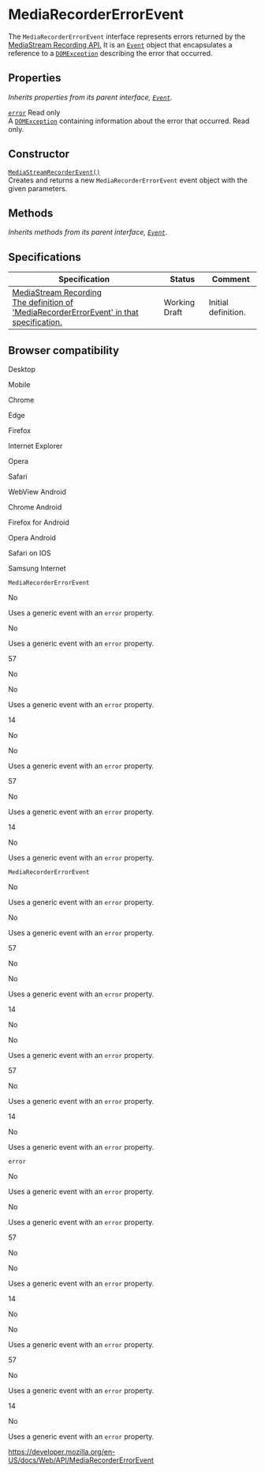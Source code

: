 # MediaRecorderErrorEvent

The `MediaRecorderErrorEvent` interface represents errors returned by the [MediaStream Recording API.](mediastream_recording_api) It is an [`Event`](event) object that encapsulates a reference to a [`DOMException`](domexception) describing the error that occurred.

## Properties

_Inherits properties from its parent interface, [`Event`](event)_.

[`error`](mediarecordererrorevent/error) <span class="badge inline readonly">Read only </span>  
A [`DOMException`](domexception) containing information about the error that occurred. Read only.

## Constructor

[`MediaStreamRecorderEvent()`](mediarecordererrorevent/mediarecordererrorevent)  
Creates and returns a new `MediaRecorderErrorEvent` event object with the given parameters.

## Methods

_Inherits methods from its parent interface, [`Event`](event)_.

## Specifications

<table><thead><tr class="header"><th>Specification</th><th>Status</th><th>Comment</th></tr></thead><tbody><tr class="odd"><td><a href="https://w3c.github.io/mediacapture-record/#errorevent-section">MediaStream Recording<br />
<span class="small">The definition of 'MediaRecorderErrorEvent' in that specification.</span></a></td><td><span class="spec-wd">Working Draft</span></td><td>Initial definition.</td></tr></tbody></table>

## Browser compatibility

Desktop

Mobile

Chrome

Edge

Firefox

Internet Explorer

Opera

Safari

WebView Android

Chrome Android

Firefox for Android

Opera Android

Safari on IOS

Samsung Internet

`MediaRecorderErrorEvent`

No

Uses a generic event with an `error` property.

No

Uses a generic event with an `error` property.

57

No

No

Uses a generic event with an `error` property.

14

No

No

Uses a generic event with an `error` property.

57

No

Uses a generic event with an `error` property.

14

No

Uses a generic event with an `error` property.

`MediaRecorderErrorEvent`

No

Uses a generic event with an `error` property.

No

Uses a generic event with an `error` property.

57

No

No

Uses a generic event with an `error` property.

14

No

No

Uses a generic event with an `error` property.

57

No

Uses a generic event with an `error` property.

14

No

Uses a generic event with an `error` property.

`error`

No

Uses a generic event with an `error` property.

No

Uses a generic event with an `error` property.

57

No

No

Uses a generic event with an `error` property.

14

No

No

Uses a generic event with an `error` property.

57

No

Uses a generic event with an `error` property.

14

No

Uses a generic event with an `error` property.

<a href="https://developer.mozilla.org/en-US/docs/Web/API/MediaRecorderErrorEvent" class="_attribution-link">https://developer.mozilla.org/en-US/docs/Web/API/MediaRecorderErrorEvent</a>

